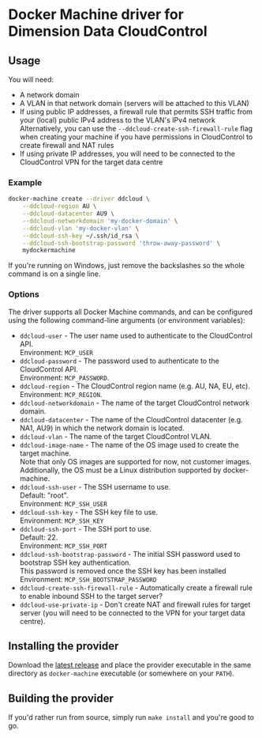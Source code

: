 # Docker Machine driver for Dimension Data CloudControl

## Usage

You will need:

* A network domain
* A VLAN in that network domain (servers will be attached to this VLAN)
* If using public IP addresses, a firewall rule that permits SSH traffic from your (local) public IPv4 address to the VLAN's IPv4 network  
Alternatively, you can use the `--ddcloud-create-ssh-firewall-rule` flag when creating your machine if you have permissions in CloudControl to create firewall and NAT rules
* If using private IP addresses, you will need to be connected to the CloudControl VPN for the target data centre

### Example

```bash
docker-machine create --driver ddcloud \
	--ddcloud-region AU \
	--ddcloud-datacenter AU9 \
	--ddcloud-networkdomain 'my-docker-domain' \
	--ddcloud-vlan 'my-docker-vlan' \
	--ddcloud-ssh-key ~/.ssh/id_rsa \
	--ddcloud-ssh-bootstrap-password 'throw-away-password' \
	mydockermachine
```

If you're running on Windows, just remove the backslashes so the whole command is on a single line.

### Options

The driver supports all Docker Machine commands, and can be configured using the following command-line arguments (or environment variables):

* `ddcloud-user` - The user name used to authenticate to the CloudControl API.  
Environment: `MCP_USER`
* `ddcloud-password` - The password used to authenticate to the CloudControl API.  
Environment: `MCP_PASSWORD`.
* `ddcloud-region` - The CloudControl region name (e.g. AU, NA, EU, etc).  
Environment: `MCP_REGION`.
* `ddcloud-networkdomain` - The name of the target CloudControl network domain.
* `ddcloud-datacenter` - The name of the CloudControl datacenter (e.g. NA1, AU9) in which the network domain is located.
* `ddcloud-vlan` - The name of the target CloudControl VLAN.
* `ddcloud-image-name` - The name of the OS image used to create the target machine.  
Note that only OS images are supported for now, not customer images. Additionally, the OS must be a Linux distribution supported by docker-machine.
* `ddcloud-ssh-user` - The SSH username to use.  
Default: "root".  
Environment: `MCP_SSH_USER`
* `ddcloud-ssh-key` - The SSH key file to use.  
Environment: `MCP_SSH_KEY`
* `ddcloud-ssh-port` - The SSH port to use.  
Default: 22.  
Environment: `MCP_SSH_PORT`
* `ddcloud-ssh-bootstrap-password` - The initial SSH password used to bootstrap SSH key authentication.  
This password is removed once the SSH key has been installed  
Environment: `MCP_SSH_BOOTSTRAP_PASSWORD`
* `ddcloud-create-ssh-firewall-rule` - Automatically create a firewall rule to enable inbound SSH to the target server?
* `ddcloud-use-private-ip` - Don't create NAT and firewall rules for target server (you will need to be connected to the VPN for your target data centre).

## Installing the provider

Download the [latest release](https://github.com/DimensionDataResearch/docker-machine-driver-ddcloud/releases) and place the provider executable in the same directory as `docker-machine` executable (or somewhere on your `PATH`).

## Building the provider

If you'd rather run from source, simply run `make install` and you're good to go.
